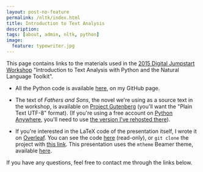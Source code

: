 ```yaml
---
layout: post-no-feature
permalink: /nltk/index.html
title: Introduction to Text Analysis
description: 
tags: [about, admin, nltk, python]
image:
  feature: typewriter.jpg
---
```


This page contains links to the materials used in the
[2015 Digital Jumpstart Workshop][idrh] "Introduction to Text Analysis with
Python and the Natural Language Toolkit".

* All the Python code is available [here][pyth], on my GitHub page.

* The text of <i>Fathers and Sons</i>, the novel we're using as a
  source text in the workshop, is available on
  [Project Gutenberg][gutenberg] (you'll want the "Plain Text UTF-8"
  format). (If you're using a free account on [Python Anywhere][pa],
  you'll need to use [the version I've rehosted there][patext]).

* If you're interested in the LaTeX code of the presentation itself,
  I wrote it on [Overleaf][ol]. You can see the code [here][latexcode]
  (read-only), or `git clone` the project with
  [this link][gitlink]. This presentation uses the `mtheme` Beamer
  theme, available [here][mtheme].

If you have any questions, feel free to contact me through the links below.

[idrh]: http://idrh.ku.edu/digital-jumpstart-workshops-2015

[pyth]:
https://github.com/menzenski/python-tools/blob/master/idrh-workshop-code/idrhworkshopcode.py

[gutenberg]: http://www.gutenberg.org/ebooks/30723

[pa]: https://www.pythonanywhere.com/

[patext]: 
http://menzenski.pythonanywhere.com/text/fathers_and_sons.txt

[ol]: https://www.overleaf.com

[latexcode]: https://www.overleaf.com/read/jjvswmcgkkqc

[gitlink]: https://git.overleaf.com/2209102qkwnvf

[mtheme]: https://github.com/matze/mtheme
